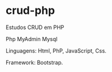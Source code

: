 # crud-php
Estudos  CRUD em PHP

Php MyAdmin
Mysql

Linguagens: Html, PhP, JavaScript, Css.

Framework: Bootstrap.
